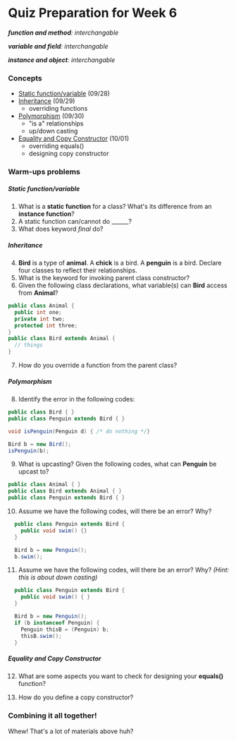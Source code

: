 # Quiz Preparation for Week 6

_**function and method**: interchangable_

_**variable and field**: interchangable_

_**instance and object**: interchangable_

### Concepts
  * [Static function/variable](#static-function/variable) (09/28)
  * [Inheritance](#inheritance) (09/29)
    - overriding functions
  * [Polymorphism](#polymorphism) (09/30)
    - "is a" relationships
    - up/down casting
  * [Equality and Copy Constructor](#equality-and-copy-constructor) (10/01)
    - overriding equals()
    - designing copy constructor

### Warm-ups problems
##### Static function/variable
  1. What is a **static function** for a class? What's its difference from an **instance function**?
  2. A static function can/cannot do ______?
  3. What does keyword _final_ do?

##### Inheritance
  4. **Bird** is a type of **animal**. A **chick** is a bird. A **penguin** is a bird. Declare four classes to reflect their relationships.
  5. What is the keyword for invoking parent class constructor?
  6. Given the following class declarations, what variable(s) can **Bird** access from **Animal**?
  ```java
  public class Animal {
    public int one;
    private int two;
    protected int three;
  }
  public class Bird extends Animal {
    // things
  }
  ```
  7. How do you override a function from the parent class?

##### Polymorphism
  8. Identify the error in the following codes:
  ```java
  public class Bird { }
  public class Penguin extends Bird { }

  void isPenguin(Penguin d) { /* do nothing */}

  Bird b = new Bird();
  isPenguin(b);
  ```
  9. What is upcasting? Given the following codes, what can **Penguin** be upcast to?
  ```java
  public class Animal { }
  public class Bird extends Animal { }
  public class Penguin extends Bird { }
  ```

  10. Assume we have the following codes, will there be an error? Why?
  ```java
    public class Penguin extends Bird {
      public void swim() {}
    }

    Bird b = new Penguin();
    b.swim();
  ```

  11. Assume we have the following codes, will there be an error? Why? _(Hint: this is about down casting)_
  ```java
    public class Penguin extends Bird {
      public void swim() { }
    }

    Bird b = new Penguin();
    if (b instanceof Penguin) {
      Penguin thisB = (Penguin) b;
      thisB.swim();
    }
  ```

##### Equality and Copy Constructor
  12. What are some aspects you want to check for designing your **equals()** function?

  13. How do you define a copy constructor?

### Combining it all together!
Whew! That's a lot of materials above huh?
